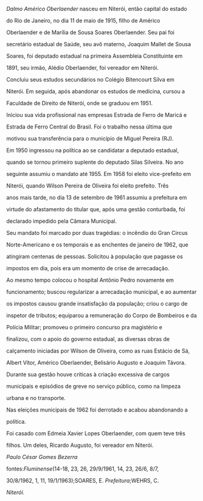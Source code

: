 

*Dalmo Américo Oberlaender* nasceu em Niterói, então capital do estado

do Rio de Janeiro, no dia 11 de maio de 1915, filho de Américo

Oberlaender e de Marília de Sousa Soares Oberlaender. Seu pai foi

secretário estadual de Saúde, seu avô materno, Joaquim Mallet de Sousa

Soares, foi deputado estadual na primeira Assembleia Constituinte em

1891, seu irmão, Alédio Oberlaender, foi vereador em Niterói.



Concluiu seus estudos secundários no Colégio Bitencourt Silva em

Niterói. Em seguida, após abandonar os estudos de medicina, cursou a

Faculdade de Direito de Niterói, onde se graduou em 1951.



Iniciou sua vida profissional nas empresas Estrada de Ferro de Maricá e

Estrada de Ferro Central do Brasil. Foi o trabalho nessa última que

motivou sua transferência para o município de Miguel Pereira (RJ).



Em 1950 ingressou na política ao se candidatar a deputado estadual,

quando se tornou primeiro suplente do deputado Silas Silveira. No ano

seguinte assumiu o mandato até 1955. Em 1958 foi eleito vice-prefeito em

Niterói, quando Wilson Pereira de Oliveira foi eleito prefeito. Três

anos mais tarde, no dia 13 de setembro de 1961 assumiu a prefeitura em

virtude do afastamento do titular que, após uma gestão conturbada, foi

declarado impedido pela Câmara Municipal.



Seu mandato foi marcado por duas tragédias: o incêndio do Gran Circus

Norte-Americano e os temporais e as enchentes de janeiro de 1962, que

atingiram centenas de pessoas. Solicitou à população que pagasse os

impostos em dia, pois era um momento de crise de arrecadação.



Ao mesmo tempo colocou o hospital Antônio Pedro novamente em

funcionamento; buscou regularizar a arrecadação municipal, e ao aumentar

os impostos causou grande insatisfação da população; criou o cargo de

inspetor de tributos; equiparou a remuneração do Corpo de Bombeiros e da

Polícia Militar; promoveu o primeiro concurso pra magistério e

finalizou, com o apoio do governo estadual, as diversas obras de

calçamento iniciadas por Wilson de Oliveira, como as ruas Estácio de Sá,

Albert Vítor, Américo Oberlaender, Belisário Augusto e Joaquim Távora.

Durante sua gestão houve críticas à criação excessiva de cargos

municipais e episódios de greve no serviço público, como na limpeza

urbana e no transporte.



Nas eleições municipais de 1962 foi derrotado e acabou abandonando a

política.



Foi casado com Edmeia Xavier Lopes Oberlaender, com quem teve três

filhos. Um deles, Ricardo Augusto, foi vereador em Niterói.



*Paulo César Gomes Bezerra*



fontes:*Fluminense*(14-18, 23, 26, 29/9/1961, 14, 23, 26/6, 8/7,

30/8/1962, 1, 11, 19/1/1963);SOARES, E. *Prefeitura*;WEHRS, C.

*Niterói*.

